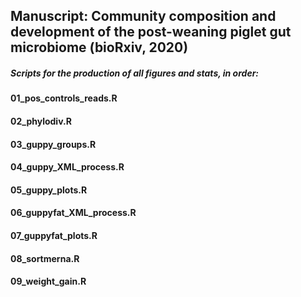 
## Manuscript: Community composition and development of the post-weaning piglet gut microbiome (bioRxiv, 2020)
##### Scripts for the production of all figures and stats, in order:
#### 01_pos_controls_reads.R
#### 02_phylodiv.R
#### 03_guppy_groups.R
#### 04_guppy_XML_process.R
#### 05_guppy_plots.R
#### 06_guppyfat_XML_process.R
#### 07_guppyfat_plots.R
#### 08_sortmerna.R
#### 09_weight_gain.R
